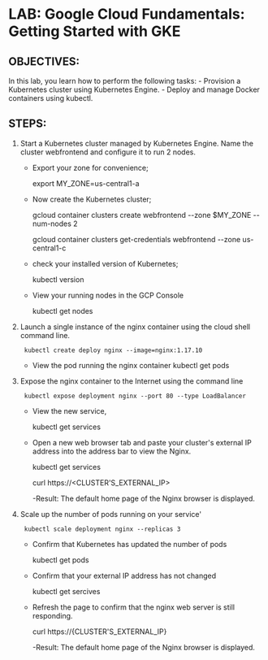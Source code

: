 # LAB: Google Cloud Fundamentals: Getting Started with GKE

## OBJECTIVES:
In this lab, you learn how to perform the following tasks:
    - Provision a Kubernetes cluster using Kubernetes Engine.
    - Deploy and manage Docker containers using kubectl.

## STEPS:

1. Start a Kubernetes cluster managed by Kubernetes Engine. Name the cluster webfrontend and configure it to run 2 nodes.
    - Export your zone for convenience;
            
        export MY_ZONE=us-central1-a

    - Now create the Kubernetes cluster;

        gcloud container clusters create webfrontend --zone $MY_ZONE --num-nodes 2

        gcloud container clusters get-credentials webfrontend --zone us-central1-c

    - check your installed version of Kubernetes;

        kubectl version

    - View your running nodes in the GCP Console
   
        kubectl get nodes

2. Launch a single instance of the nginx container using the cloud shell command line.
   
        kubectl create deploy nginx --image=nginx:1.17.10

    - View the pod running the nginx container
        kubectl get pods

3. Expose the nginx container to the Internet using the command line
   
        kubectl expose deployment nginx --port 80 --type LoadBalancer
    
    - View the new service,

        kubectl get services
    
    - Open a new web browser tab and paste your cluster's external IP address into the address bar to view the Nginx.

        kubectl get services
        
        curl https://<CLUSTER'S_EXTERNAL_IP>

        -Result: The default home page of the Nginx browser is displayed.

4. Scale up the number of pods running on your service'

        kubectl scale deployment nginx --replicas 3

    - Confirm that Kubernetes has updated the number of pods
  
        kubectl get pods

    - Confirm that your external IP address has not changed

        kubectl get sercives
    - Refresh the page to confirm that the nginx web server is still responding.

        curl https://{CLUSTER'S_EXTERNAL_IP}
        
        -Result: The default home page of the Nginx browser is displayed.

            

